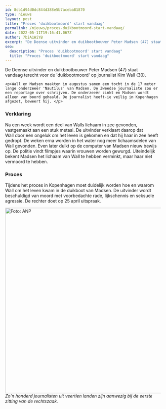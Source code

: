 ```yaml
---
id: 8cb1d94d0dc844d388e5b7aceba81870
type: nieuws
layout: post
title: "Proces 'duikbootmoord' start vandaag"
permalink: /nieuws/proces-duikbootmoord-start-vandaag/
date: 2022-05-11T19:16:41.067Z
author: 7biA1WiYB
excerpt: "De Deense uitvinder en duikbootbouwer Peter Madsen (47) staat vandaag terecht voor de 'duikbootmoord' op journalist Kim Wall (30).  "
seo:
  description: "Proces 'duikbootmoord' start vandaag"
  title: "Proces 'duikbootmoord' start vandaag"
---
```

De Deense uitvinder en duikbootbouwer Peter Madsen (47) staat vandaag terecht voor de 'duikbootmoord' op journalist Kim Wall (30).  

    <p>Wall en Madsen maakten in augustus samen een tocht in de 17 meter lange onderzeeër 'Nautilus' van Madsen. De Zweedse journaliste zou er een reportage over schrijven. De onderzeeër zinkt en Madsen wordt alleen van boord gehaald. De journalist heeft-ie veilig in Kopenhagen afgezet, beweert hij. </p>
<h3>Verklaring</h3>
<p>Na een week wordt een deel van Walls lichaam in zee gevonden, vastgemaakt aan een stuk metaal. De uitvinder verklaart daarop dat Wall door een ongeluk om het leven is gekomen en dat hij haar in zee heeft gedropt. De weken erna worden in het water nog meer lichaamsdelen van Wall gevonden. Even later duikt op de computer van Madsen nieuw bewijs op. De politie vindt filmpjes waarin vrouwen worden gewurgd. Uiteindelijk bekent Madsen het lichaam van Wall te hebben verminkt, maar haar niet vermoord te hebben. </p>
<h3>Proces</h3>
<p>Tijdens het proces in Kopenhagen moet duidelijk worden hoe en waarom Wall om het leven kwam in de duikboot van Madsen. De uitvinder wordt beschuldigd van moord met voorbedachte rade, lijkschennis en seksuele agressie. De rechter doet op 25 april uitspraak.<br><div class="media media-element-container media-default"><div id="file-532613" class="file file-image file-image-jpeg">

        
  
  <div class="content">
    <img alt="Foto: ANP" title="Foto: ANP" height="3280" width="4928" style="width: 900px; height: 599px;" class="media-element file-default" data-delta="1" src="https://7dagen.netlify.app/sites/default/files/ANP-56298812.jpg">  </div>

  
</div>
</div><em>Zo'n honderd journalisten uit veertien landen zijn aanwezig bij de eerste zitting van de rechtszaak.</em>  
